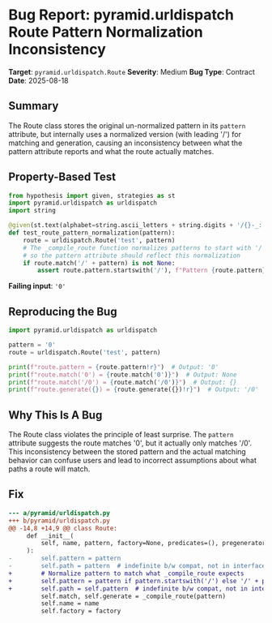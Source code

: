 # Bug Report: pyramid.urldispatch Route Pattern Normalization Inconsistency

**Target**: `pyramid.urldispatch.Route`
**Severity**: Medium
**Bug Type**: Contract
**Date**: 2025-08-18

## Summary

The Route class stores the original un-normalized pattern in its `pattern` attribute, but internally uses a normalized version (with leading '/') for matching and generation, causing an inconsistency between what the pattern attribute reports and what the route actually matches.

## Property-Based Test

```python
from hypothesis import given, strategies as st
import pyramid.urldispatch as urldispatch
import string

@given(st.text(alphabet=string.ascii_letters + string.digits + '/{}-_:', min_size=1))
def test_route_pattern_normalization(pattern):
    route = urldispatch.Route('test', pattern)
    # The _compile_route function normalizes patterns to start with '/'
    # so the pattern attribute should reflect this normalization
    if route.match('/' + pattern) is not None:
        assert route.pattern.startswith('/'), f"Pattern {route.pattern} doesn't start with '/'"
```

**Failing input**: `'0'`

## Reproducing the Bug

```python
import pyramid.urldispatch as urldispatch

pattern = '0'
route = urldispatch.Route('test', pattern)

print(f"route.pattern = {route.pattern!r}")  # Output: '0'
print(f"route.match('0') = {route.match('0')}")  # Output: None
print(f"route.match('/0') = {route.match('/0')}")  # Output: {}
print(f"route.generate({}) = {route.generate({})!r}")  # Output: '/0'
```

## Why This Is A Bug

The Route class violates the principle of least surprise. The `pattern` attribute suggests the route matches '0', but it actually only matches '/0'. This inconsistency between the stored pattern and the actual matching behavior can confuse users and lead to incorrect assumptions about what paths a route will match.

## Fix

```diff
--- a/pyramid/urldispatch.py
+++ b/pyramid/urldispatch.py
@@ -14,8 +14,9 @@ class Route:
     def __init__(
         self, name, pattern, factory=None, predicates=(), pregenerator=None
     ):
-        self.pattern = pattern
-        self.path = pattern  # indefinite b/w compat, not in interface
+        # Normalize pattern to match what _compile_route expects
+        self.pattern = pattern if pattern.startswith('/') else '/' + pattern
+        self.path = self.pattern  # indefinite b/w compat, not in interface
         self.match, self.generate = _compile_route(pattern)
         self.name = name
         self.factory = factory
```